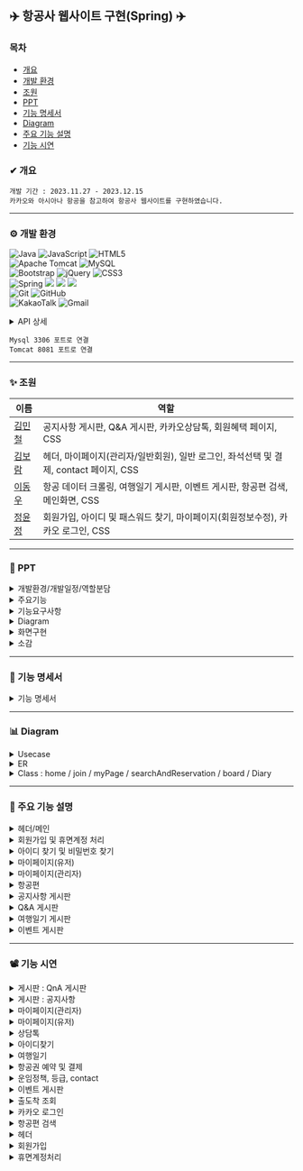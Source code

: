 ## ✈️ 항공사 웹사이트 구현(Spring) ✈️

### 목차
* [개요](#-개요)
* [개발 환경](#-개발-환경)
* [조원](#-조원)
* [PPT](#-ppt)
* [기능 명세서](#-기능-명세서)
* [Diagram](#-diagram)
* [주요 기능 설명](#-주요-기능-설명)
* [기능 시연](#-기능-시연)

### ✔ 개요
```
개발 기간 : 2023.11.27 - 2023.12.15
카카오와 아시아나 항공을 참고하여 항공사 웹사이트를 구현하였습니다.
```
***

### ⚙ 개발 환경
![Java](https://img.shields.io/badge/java-%23ED8B00.svg?style=for-the-badge&logo=openjdk&logoColor=white)
![JavaScript](https://img.shields.io/badge/javascript-%23323330.svg?style=for-the-badge&logo=javascript&logoColor=%23F7DF1E)
![HTML5](https://img.shields.io/badge/html5-%23E34F26.svg?style=for-the-badge&logo=html5&logoColor=white)
<br>
![Apache Tomcat](https://img.shields.io/badge/apache%20tomcat-%23F8DC75.svg?style=for-the-badge&logo=apache-tomcat&logoColor=black)
![MySQL](https://img.shields.io/badge/mysql-%2300f.svg?style=for-the-badge&logo=mysql&logoColor=white)
<br>
![Bootstrap](https://img.shields.io/badge/bootstrap-%238511FA.svg?style=for-the-badge&logo=bootstrap&logoColor=white)
![jQuery](https://img.shields.io/badge/jquery-%230769AD.svg?style=for-the-badge&logo=jquery&logoColor=white)
![CSS3](https://img.shields.io/badge/css3-%231572B6.svg?style=for-the-badge&logo=css3&logoColor=white)
<br>
![Spring](https://img.shields.io/badge/spring-%236DB33F.svg?style=for-the-badge&logo=spring&logoColor=white)
<img src="https://img.shields.io/badge/springsecurity-6DB33F?style=flat-square&logo=springsecurity&logoColor=white"/>
<img src="https://img.shields.io/badge/JSP-E34F26?style=flat-square&logo=JSP&logoColor=white">
<img src="https://img.shields.io/badge/Mybatis-000000?style=flat&logo=Fluentd&logoColor=white"/>
<br>
![Git](https://img.shields.io/badge/git-%23F05033.svg?style=for-the-badge&logo=git&logoColor=white)
![GitHub](https://img.shields.io/badge/github-%23121011.svg?style=for-the-badge&logo=github&logoColor=white)
<br>
![KakaoTalk](https://img.shields.io/badge/kakaotalk-ffcd00.svg?style=for-the-badge&logo=kakaotalk&logoColor=000000)
![Gmail](https://img.shields.io/badge/Gmail-D14836?style=for-the-badge&logo=gmail&logoColor=white)

<details>
	<summary>
		API 상세
	</summary>
  
* 카카오 : 카카오 지도, 카카오 로그인, 카카오톡 채널​, 카카오 postcode service(우편번호)
* 메일 전송 : Javax.mail, spring-context-support(JavaMailSender, MimeMessage, MimeMessageHelper)​
* 기타 : Selenium(크롤링), Summernote(게시판 에디터), DateRangePicker(날짜 선택), PortOne(결제), chart.js(그래프), openWeather(날씨)

</details>

```
Mysql 3306 포트로 연결
Tomcat 8081 포트로 연결
```

***

### ✨ 조원
|이름|역할|
|----|------|
|[김민철](https://github.com/alscjf6702)|공지사항 게시판, Q&A 게시판, 카카오상담톡, 회원혜택 페이지, CSS​|
|[김보람](https://github.com/kbr7105)|헤더, 마이페이지(관리자/일반회원), 일반 로그인, 좌석선택 및 결제, contact 페이지, CSS​|
|[이동우](https://github.com/dwdwdw12)|항공 데이터 크롤링, 여행일기 게시판, 이벤트 게시판, 항공편 검색, 메인화면, CSS|
|[정윤정](https://github.com/yjeongyjeong)|회원가입, 아이디 및 패스워드 찾기, 마이페이지(회원정보수정), 카카오 로그인, CSS​|
***
### 📂 PPT
<details>
  <summary>
   개발환경/개발일정/역할분담
  </summary>
  
![Slide1](https://github.com/yjeongyjeong/springProject/assets/147116001/4457e99c-e108-4dd9-a65d-64b6c621338a)

![Slide2](https://github.com/yjeongyjeong/springProject/assets/147116001/0e04c012-f26f-4a7c-b843-104559b6d50f)

![Slide3](https://github.com/yjeongyjeong/springProject/assets/147116001/679fa277-1466-40c1-97a1-7818de74f0eb)

![Slide4](https://github.com/yjeongyjeong/springProject/assets/147116001/b072ce3c-d346-4cb4-a494-a0ce7921e77b)

![Slide5](https://github.com/yjeongyjeong/springProject/assets/147116001/211b5bab-a299-4d16-956b-c34df47f5431)

![Slide6](https://github.com/yjeongyjeong/springProject/assets/147116001/c91c2f13-fc88-4977-892d-886845662bab)

</details>

<details>
  <summary>
    주요기능
  </summary>
  
![Slide7](https://github.com/yjeongyjeong/springProject/assets/147116001/bea8d9d2-d9ec-43ff-85ea-c53baa7efd34)

![Slide8](https://github.com/yjeongyjeong/springProject/assets/147116001/13cddc6d-cf3a-4785-92e3-8ed45cb2fa68)

![Slide9](https://github.com/yjeongyjeong/springProject/assets/147116001/133528f2-3c69-4555-aeef-1db447f424fd)

![Slide10](https://github.com/yjeongyjeong/springProject/assets/147116001/c24fe1ea-0ffe-479b-8fcd-3143dc39ff80)

![Slide11](https://github.com/yjeongyjeong/springProject/assets/147116001/cc0ace2f-74ed-4796-be08-a13b4dce5375)

![Slide12](https://github.com/yjeongyjeong/springProject/assets/147116001/1fdfe2d0-d133-49c3-ab66-aa4d90a9c30d)

![Slide13](https://github.com/yjeongyjeong/springProject/assets/147116001/35311bdc-5afa-4f1a-8094-01567978f8c6)

![Slide14](https://github.com/yjeongyjeong/springProject/assets/147116001/6253c832-1ac2-4193-9ec7-8027bfe9b528)

![Slide15](https://github.com/yjeongyjeong/springProject/assets/147116001/ec000016-de63-4ede-b916-ff16bf80acee)

</details>

<details>
  <summary>
기능요구사항
  </summary>

![Slide16](https://github.com/yjeongyjeong/springProject/assets/147116001/113f57c5-bbad-43b2-866e-28be281c4d18)

![Slide17](https://github.com/yjeongyjeong/springProject/assets/147116001/376d5a9d-b7d1-444f-8ea2-c6b7b75a62b0)

![Slide18](https://github.com/yjeongyjeong/springProject/assets/147116001/571f9bf6-469d-4a9a-9fb4-d28c51cff9ea)

![Slide19](https://github.com/yjeongyjeong/springProject/assets/147116001/7d21b4d4-141a-4e58-adc4-c93e18fd75d6)

![Slide20](https://github.com/yjeongyjeong/springProject/assets/147116001/b1241374-111d-4d52-a287-8923d216dbc5)

![Slide21](https://github.com/yjeongyjeong/springProject/assets/147116001/dcbd3dd4-3971-42d3-9374-e9c21600e450)

![Slide22](https://github.com/yjeongyjeong/springProject/assets/147116001/fb9a2329-e0a0-43e8-9b03-26ce1a172cf6)

![Slide23](https://github.com/yjeongyjeong/springProject/assets/147116001/acea52bd-b1dc-4d89-8fa8-59fc3a0a6110)

![Slide24](https://github.com/yjeongyjeong/springProject/assets/147116001/9e69ef39-007c-44ce-8eb0-094673bddc64)

![Slide25](https://github.com/yjeongyjeong/springProject/assets/147116001/54d2fdc8-9a2c-4a90-b5d3-b648ca6e29e0)

![Slide26](https://github.com/yjeongyjeong/springProject/assets/147116001/bb78e520-8c65-4c7f-b4db-d450d30198f5)

![Slide27](https://github.com/yjeongyjeong/springProject/assets/147116001/38a8c9b7-2c83-43c0-8335-0356508dd976)

![Slide28](https://github.com/yjeongyjeong/springProject/assets/147116001/fbfa6314-64e3-4af0-98c9-9e40a8335d93)

![Slide29](https://github.com/yjeongyjeong/springProject/assets/147116001/5ac7342a-0467-4e82-96c8-fdc662277668)

![Slide30](https://github.com/yjeongyjeong/springProject/assets/147116001/ab55c5e8-5fe5-4107-8e91-bc8b060b4432)

</details>

<details>
  <summary>
Diagram
  </summary>

![Slide31](https://github.com/yjeongyjeong/springProject/assets/147116001/e1986ac3-ea8b-49bd-b326-4b8042df9d21)

![Slide32](https://github.com/yjeongyjeong/springProject/assets/147116001/c1e461d8-de44-4e7e-b577-aaf0f3f41d20)

![Slide33](https://github.com/yjeongyjeong/springProject/assets/147116001/35338f6b-4f9a-4d9b-b2b5-0bdb1c501f6f)

![Slide34](https://github.com/yjeongyjeong/springProject/assets/147116001/94408130-37ee-4832-beba-c3d0e40136fb)

![Slide35](https://github.com/yjeongyjeong/springProject/assets/147116001/326efbb2-04de-403c-ab6a-f707d8a1cd09)

![Slide36](https://github.com/yjeongyjeong/springProject/assets/147116001/da5fd5f8-0291-4e18-a7fc-42b131d224da)

![Slide37](https://github.com/yjeongyjeong/springProject/assets/147116001/2b0265ef-eebb-4549-9be9-baf5324fc227)

![Slide38](https://github.com/yjeongyjeong/springProject/assets/147116001/c2343c03-1e04-41bf-bda9-72935357fb24)

</details>

<details>
  <summary>
화면구현
  </summary>

![Slide39](https://github.com/yjeongyjeong/springProject/assets/147116001/7626d3c9-9764-4a9a-974e-bd8da89c4087)

![Slide40](https://github.com/yjeongyjeong/springProject/assets/147116001/9e0ae236-f502-4f32-9388-a2bebd2af569)

![Slide41](https://github.com/yjeongyjeong/springProject/assets/147116001/466b0db3-0bfb-4a43-ba97-7900da13e3a0)

![Slide42](https://github.com/yjeongyjeong/springProject/assets/147116001/c98706b8-490a-47f5-9951-5ec72f8317dd)

![Slide43](https://github.com/yjeongyjeong/springProject/assets/147116001/3a7353d6-2928-4fe0-a11c-174cac245ae1)

![Slide44](https://github.com/yjeongyjeong/springProject/assets/147116001/4fa7fb34-0610-48b9-a3db-7c7d20fc06a0)

![Slide45](https://github.com/yjeongyjeong/springProject/assets/147116001/fa8b79c9-c5a3-484a-907f-51d16ce850c7)

![Slide46](https://github.com/yjeongyjeong/springProject/assets/147116001/29658e5d-b592-4cfd-ad6f-064e9b11a1c7)

![Slide47](https://github.com/yjeongyjeong/springProject/assets/147116001/7edc7a1e-997a-4b1a-aae5-4c4aca1ad01b)

![Slide48](https://github.com/yjeongyjeong/springProject/assets/147116001/edd46e2f-2030-4b51-ac06-a4ee5936abf5)

![Slide49](https://github.com/yjeongyjeong/springProject/assets/147116001/e1927f07-e676-41ab-a1b1-68d3cbcb729c)

![Slide50](https://github.com/yjeongyjeong/springProject/assets/147116001/1af960af-10dd-406d-90fc-3f82543751a0)

![Slide51](https://github.com/yjeongyjeong/springProject/assets/147116001/d9ece71c-de5d-4eb9-87a2-177918c954c0)

![Slide52](https://github.com/yjeongyjeong/springProject/assets/147116001/199ec181-e0f0-4f58-8394-8155cd1508a4)

![Slide53](https://github.com/yjeongyjeong/springProject/assets/147116001/e3a5bcf1-fd7f-4273-9cab-43f51521034c)

![Slide54](https://github.com/yjeongyjeong/springProject/assets/147116001/5a72fd5d-27ab-4d1b-950a-aa20f97488b4)

![Slide55](https://github.com/yjeongyjeong/springProject/assets/147116001/84049c04-1d9b-4488-bee5-4f442f604d32)

</details>

<details>
  <summary>
소감
  </summary>

![Slide56](https://github.com/yjeongyjeong/springProject/assets/147116001/411ac5d7-8399-4a80-9d9f-595575638b69)

![Slide57](https://github.com/yjeongyjeong/springProject/assets/147116001/d217c41f-3b93-459d-95cb-ad6226b31e76)

![Slide58](https://github.com/yjeongyjeong/springProject/assets/147116001/889b2a38-248f-4152-861d-3c419e5fa40a)

![Slide59](https://github.com/yjeongyjeong/springProject/assets/147116001/67ceb7b8-c5de-464f-98c0-54290a6a87e4)

![Slide60](https://github.com/yjeongyjeong/springProject/assets/147116001/61a43e3d-a96d-4084-a953-83a75c80ff52)

</details>

***

### 📑 기능 명세서
<details>
  <summary>
    기능 명세서
  </summary>

![functionalSpecification](https://github.com/yjeongyjeong/springProject/assets/147116001/cc1b5e2a-8aec-48bb-b705-1669330ddb94)
</details>

***

### 📊 Diagram
<details>
  <summary>
    Usecase
  </summary>

![UsecaseDiagram](https://github.com/yjeongyjeong/springProject/assets/147116001/9bf8257a-47ec-45c4-8615-8b5a4fb0b453)
 </details>
 
<details>
  <summary>
    ER
  </summary>

![ERDiagram](https://github.com/yjeongyjeong/springProject/assets/147116001/bb0f6351-8300-4efd-8fc9-aea2e3d3d569)
 </details>
 
<details>
  <summary>
    Class : home / join / myPage / searchAndReservation / board / Diary
</summary>
	
ClassDiagram_home
![ClassDiagram_home](https://github.com/yjeongyjeong/springProject/assets/147116001/758fb6f0-bd46-462e-b327-d15d23fc89c3)

ClassDiagram_join
![ClassDiagram_join](https://github.com/yjeongyjeong/springProject/assets/147116001/b2235f82-9db8-430c-88f9-ccdacd3a5bf6)

ClassDiagram_myPage
![ClassDiagram_myPage](https://github.com/yjeongyjeong/springProject/assets/147116001/1e9938b7-1984-423e-98b2-3d187e1ed382)

ClassDiagram_searchAndReservation
![ClassDiagram_searchAndReservation](https://github.com/yjeongyjeong/springProject/assets/147116001/32455ab8-6572-4036-b9d8-b9d1950459b8)

ClassDiagram_boardAdmin
![ClassDiagram_boardAdmin](https://github.com/yjeongyjeong/springProject/assets/147116001/9d3eb770-1dc3-4345-b19f-aded48aed66b)

ClassDiagram_boardEventAndDiary
![ClassDiagram_boardEventAndDiary](https://github.com/yjeongyjeong/springProject/assets/147116001/384d8281-7636-4561-9d9e-7868664608d0)
 </details>
 
---
 
### 📍 주요 기능 설명
<details>
  <summary>
    헤더/메인
  </summary>
  
* 헤더의 경우 각 페이지로 이동
* 항공편 검색
* 이벤트 슬라이더 : 기준을 정해서 8개 노출
* 모달 : 긴급공지, 공지사항 등 안내
* 공지사항 : 중요공지 노출
* 지역별 인기 노선 소개

</details>

<details>
  <summary>
    회원가입 및 휴면계정 처리
  </summary>
  
* 일반 회원가입과 카카오 회원 가입으로 구성
* 회원가입 시 입력 정보 유효성 검사
* 회원가입 시 패스워드 인코딩
* 회원가입 시 가입완료 메일 전송
* 휴면계정은 로그인 시 계정 상태 조회
* 랜덤키를 생성하여 유저 체크 후 휴면 비활성화

</details>

<details>
  <summary>
    아이디 찾기 및 비밀번호 찾기
  </summary>
  
* 입력받은 정보로 유저 조회
* 랜덤키를 통한 유저 체크

</details>

<details>
  <summary>
	마이페이지(유저)
  </summary>
  
* 정보 조회 및 변경
* 등급 및 마일리지 상세 조회
* 항공 예약 현황 조회
* 내가 쓴 글 조회
</details>

<details>
  <summary>
	마이페이지(관리자)
  </summary>
  
* 회원 현황 조회 및 휴면 처리
* 일별 매출 그래프 확인
* 항공 예약 현황 조회 및 수정
* 게시판 작성 및 조회
</details>

<details>
  <summary>
항공편
  </summary>
  
* 편도/왕복 선택 검색
* 검색어 자동완성
* 조회 항공편 부재시 가까운 항공편 조회 가능
* 항공편 운항 상태 확인
* 좌석 선택 시 예약 페이지 이동
* 결제 시 마일리지 및 카카오 포인트 사용 가능
* 결제 후 카카오톡으로 메세지 발송 가능
</details>

<details>
  <summary>
    공지사항 게시판
  </summary>
  
* 페이징 및 검색 기능
* 조회수
* 게시글 작성 시 일반, 긴급, 팝업 분류
* 파일 첨부 가능
</details>

<details>
  <summary>
Q&A 게시판
  </summary>
  
* 페이징 및 검색 기능
* 조회수
* 본인만 삭제 가능, 관리자만 답변 가능
</details>

<details>
  <summary>
여행일기 게시판
  </summary>
  
* 페이징 및 검색 기능
* 조회수
* 회원의 경우 댓글과 추천 가능
</details>

<details>
  <summary>
이벤트 게시판
  </summary>
  
* 페이징 및 검색 기능
* 조회수
* 파일 첨부 가능
* 지난 이벤트 확인 가능
* 리스트/그리드형 표시
* 썸네일
</details>

***

### 📽 기능 시연

<details>
  <summary>
게시판 : QnA 게시판
  </summary>

https://github.com/yjeongyjeong/AirlineProject-eclipse-/assets/147116001/9587272a-d565-46f8-a63e-4232a5c10727  
  
</details>  

<details>
  <summary>
게시판 : 공지사항
  </summary>

https://github.com/yjeongyjeong/AirlineProject-eclipse-/assets/147116001/ae88fc97-2313-40a5-8405-24b5310d6627  
  
</details>  

<details>
  <summary>
마이페이지(관리자)
  </summary>

https://github.com/yjeongyjeong/AirlineProject-eclipse-/assets/147116001/9ab4401f-7dfc-4b1b-91f4-3c49b788bb2f  
  
</details>  

<details>
  <summary>
마이페이지(유저)
  </summary>

https://github.com/yjeongyjeong/AirlineProject-eclipse-/assets/147116001/1c96d480-273e-4f4a-988c-c1a5123c58a4  
  
</details>  

<details>
  <summary>
상담톡
  </summary>

https://github.com/yjeongyjeong/AirlineProject-eclipse-/assets/147116001/6b3fb71c-61de-4cb7-a7f9-91239257ef45  
  
</details>  

<details>
  <summary>
아이디찾기
  </summary>

https://github.com/yjeongyjeong/AirlineProject-eclipse-/assets/147116001/47fa47f6-ff49-4f7c-8242-585bc745acfd  
  
</details>  

<details>
  <summary>
여행일기
  </summary>

https://github.com/yjeongyjeong/AirlineProject-eclipse-/assets/147116001/3c2e3fb1-1efa-43be-8de4-f92786e9b2e1  
  
</details>  

<details>
  <summary>
항공권 예약 및 결제
  </summary>

https://github.com/yjeongyjeong/AirlineProject-eclipse-/assets/147116001/13835b48-3059-4d85-8b16-d42f2a8710c4  
  
</details>  

<details>
  <summary>
운임정책, 등급, contact
  </summary>

https://github.com/yjeongyjeong/AirlineProject-eclipse-/assets/147116001/cdb6ee9b-d2fe-435d-ba91-80239cf164c4  
  
</details>  

<details>
  <summary>
이벤트 게시판
  </summary>

https://github.com/yjeongyjeong/AirlineProject-eclipse-/assets/147116001/443cef84-f679-480e-b1d6-eda6026c9798  
  
</details>  

<details>
  <summary>
출도착 조회
  </summary>

https://github.com/yjeongyjeong/AirlineProject-eclipse-/assets/147116001/b1e4cf7a-6788-4cc5-b68a-697bf04251e4  
  
</details>  

<details>
  <summary>
카카오 로그인
  </summary>

https://github.com/yjeongyjeong/AirlineProject-eclipse-/assets/147116001/d86d4e28-0a86-40dd-aa80-243fa650c371  
  
</details>  

<details>
  <summary>
항공편 검색
  </summary>

https://github.com/yjeongyjeong/AirlineProject-eclipse-/assets/147116001/9622232e-faff-46c3-9a8f-0ede8e5f4ee6  
  
</details>  

<details>
  <summary>
헤더
  </summary>

https://github.com/yjeongyjeong/AirlineProject-eclipse-/assets/147116001/ba67b95a-53e1-4492-a040-2b9233fc125a  
  
</details>  

<details>
  <summary>
회원가입
  </summary>

https://github.com/yjeongyjeong/AirlineProject-eclipse-/assets/147116001/26e327ff-d86c-4740-a867-e3ab6ac73ad1  
  
</details>  

<details>
  <summary>
휴면계정처리
  </summary>

https://github.com/yjeongyjeong/AirlineProject-eclipse-/assets/147116001/ce8d420c-6eb8-49ef-baa6-28f5ca03fd7e  
  
</details>  

